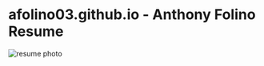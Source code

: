 # afolino03.github.io - Anthony Folino Resume

![resume photo](https://github.com/user-attachments/assets/2ad1b200-c8c7-487d-b93d-8ef658f5e041)
